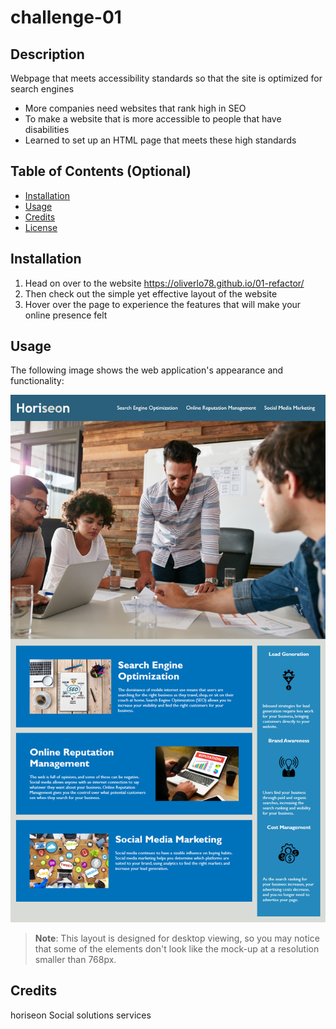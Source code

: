 # challenge-01

## Description

Webpage that meets accessibility standards so that the site is optimized for search engines 

- More companies need websites that rank high in SEO 
- To make a website that is more accessible to people that have disabilities
- Learned to set up an HTML page that meets these high standards 

## Table of Contents (Optional)

- [Installation](#installation)
- [Usage](#usage)
- [Credits](#credits)
- [License](#license)

## Installation

1. Head on over to the website https://oliverlo78.github.io/01-refactor/ 
2. Then check out the simple yet effective layout of the website 
3. Hover over the page to experience the features that will make your online presence felt  

## Usage

The following image shows the web application's appearance and functionality:

![The Horiseon webpage includes a navigation bar, a header image, and cards with text and images at the bottom of the page.](./assets/images/refactor%20page%20screenshot.png)

> **Note**: This layout is designed for desktop viewing, so you may notice that some of the elements don't look like the mock-up at a resolution smaller than 768px. 

## Credits

horiseon Social solutions services 
